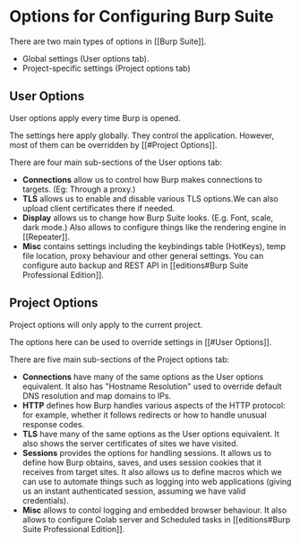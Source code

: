 # Options for Configuring Burp Suite

There are two main types of options in [[Burp Suite]].
- Global settings (User options tab).
- Project-specific settings (Project options tab)

## User Options

User options apply every time Burp is opened.

The settings here apply globally. They control the application. However, most of them can be overridden by [[#Project Options]].

There are four main sub-sections of the User options tab:
- **Connections** allow us to control how Burp makes connections to targets. (Eg: Through a proxy.)
- **TLS** allows us to enable and disable various TLS options.We can also upload client certificates there if needed.
- **Display** allows us to change how Burp Suite looks. (E.g. Font, scale, dark mode.) Also allows to configure things like the rendering engine in [[Repeater]].
- **Misc** contains settings including the keybindings table (HotKeys), temp file location, proxy behaviour and other general settings. You can configure auto backup and REST API in [[editions#Burp Suite Professional Edition]].

## Project Options

Project options will only apply to the current project.

The options here can be used to override settings in [[#User Options]].

There are five main sub-sections of the Project options tab:
- **Connections** have many of the same options as the User options equivalent. It also has "Hostname Resolution" used to override default DNS resolution and map domains to IPs.
- **HTTP** defines how Burp handles various aspects of the HTTP protocol: for example, whether it follows redirects or how to handle unusual response codes.
- **TLS**  have many of the same options as the User options equivalent. It also shows the server certificates of sites we have visited.
- **Sessions** provides the options for handling sessions. It allows us to define how Burp obtains, saves, and uses session cookies that it receives from target sites. It also allows us to define macros which we can use to automate things such as logging into web applications (giving us an instant authenticated session, assuming we have valid credentials).
- **Misc** allows to contol logging and embedded browser behaviour. It also allows to configure Colab server and Scheduled tasks in [[editions#Burp Suite Professional Edition]].